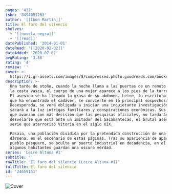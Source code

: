 ```yaml
---
pages: '432'
isbn: '8494091263'
author: '[[Ibon Martín]]'
title: El faro del silencio
shelves:
  - '[[novela-negra]]'
  - '[[read]]'
datePublished: '2014-01-01'
dateRead: '[[2020-02-02]]'
dateAdded: '2020-02-02'
avgRating: '3.88'
rating: '4'
review: ''
cover: >-
  https://i.gr-assets.com/images/S/compressed.photo.goodreads.com/books/1422034128l/24659151.jpg
description: >-
  Una tarde de otoño, cuando la noche llama a las puertas de un remoto faro de
  la costa vasca, el cuerpo de una mujer aparece a los pies de la torre de luz.
  El asesino se ha llevado la grasa de su abdomen. Leire, la escritora bilbaína
  que ha encontrado el cadáver, se convierte en la principal sospechosa.
  Desesperada, se verá obligada a iniciar una inquietante investigación que
  sacará a la luz intrigas familiares y conspiraciones económicas. Sus pasos,
  que avanzan con más decisión que las pesquisas oficiales, no tardarán en
  desvelarle que está ante un imitador del Sacamantecas, el brutal asesino en
  serie que aterrorizó Vitoria en el siglo XIX.  

  Pasaia, una población dividida por la pretendida construcción de una nueva
  dársena, es el escenario de estas páginas. Tras su apariencia de apacible
  pueblo pesquero, se oculta un puerto industrial en decadencia, en el que
  algunos habitantes guardan una oscura verdad.
series: 'Leire Altuna #1'
subtitle: ''
rawTitle: 'El faro del silencio (Leire Altuna #1)'
fullTitle: El faro del silencio
id: '24659151'
---
```

![Cover](https:&#x2F;&#x2F;i.gr-assets.com&#x2F;images&#x2F;S&#x2F;compressed.photo.goodreads.com&#x2F;books&#x2F;1422034128l&#x2F;24659151.jpg)
